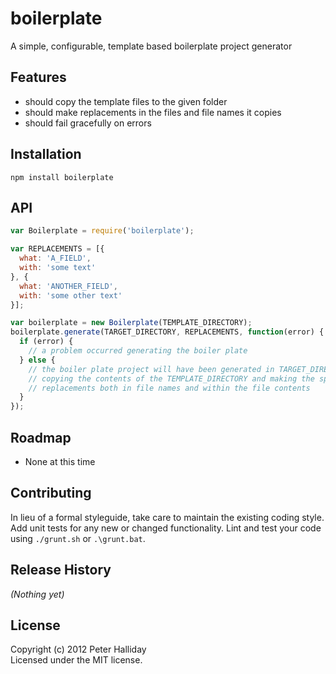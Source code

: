 boilerplate
=========

A simple, configurable, template based boilerplate project generator

## Features

- should copy the template files to the given folder
- should make replacements in the files and file names it copies
- should fail gracefully on errors

## Installation

```
npm install boilerplate
```

## API

```javascript
var Boilerplate = require('boilerplate');

var REPLACEMENTS = [{
  what: 'A_FIELD',
  with: 'some text'
}, {
  what: 'ANOTHER_FIELD',
  with: 'some other text'
}];

var boilerplate = new Boilerplate(TEMPLATE_DIRECTORY);
boilerplate.generate(TARGET_DIRECTORY, REPLACEMENTS, function(error) {
  if (error) {
    // a problem occurred generating the boiler plate
  } else {
    // the boiler plate project will have been generated in TARGET_DIRECTORY,
    // copying the contents of the TEMPLATE_DIRECTORY and making the specified
    // replacements both in file names and within the file contents
  }
});
```

## Roadmap

- None at this time

## Contributing
In lieu of a formal styleguide, take care to maintain the existing coding style. Add unit tests for any new or changed functionality. Lint and test your code using ``./grunt.sh`` or ``.\grunt.bat``.

## Release History
_(Nothing yet)_

## License
Copyright (c) 2012 Peter Halliday  
Licensed under the MIT license.